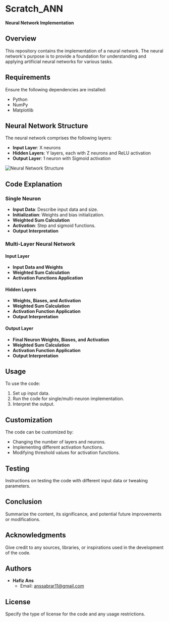 # Scratch_ANN
**Neural Network Implementation**

## Overview
This repository contains the implementation of a neural network. The neural network's purpose is to provide a foundation for understanding and applying artificial neural networks for various tasks.

## Requirements
Ensure the following dependencies are installed:
- Python 
- NumPy
- Matplotlib

## Neural Network Structure
The neural network comprises the following layers:
- **Input Layer**: X neurons
- **Hidden Layers**: Y layers, each with Z neurons and ReLU activation
- **Output Layer**: 1 neuron with Sigmoid activation

![Neural Network Structure](https://github.com/Anss19-20Abrar/ANN_from_Scratch/assets/88234138/baa0a95e-57f0-4936-8d68-70717126c4ec)

## Code Explanation

### Single Neuron
- **Input Data**: Describe input data and size.
- **Initialization**: Weights and bias initialization.
- **Weighted Sum Calculation**
- **Activation**: Step and sigmoid functions.
- **Output Interpretation**

### Multi-Layer Neural Network
#### Input Layer
- **Input Data and Weights**
- **Weighted Sum Calculation**
- **Activation Functions Application**

#### Hidden Layers
- **Weights, Biases, and Activation**
- **Weighted Sum Calculation**
- **Activation Function Application**
- **Output Interpretation**

#### Output Layer
- **Final Neuron Weights, Biases, and Activation**
- **Weighted Sum Calculation**
- **Activation Function Application**
- **Output Interpretation**

## Usage
To use the code:
1. Set up input data.
2. Run the code for single/multi-neuron implementation.
3. Interpret the output.

## Customization
The code can be customized by:
- Changing the number of layers and neurons.
- Implementing different activation functions.
- Modifying threshold values for activation functions.

## Testing
Instructions on testing the code with different input data or tweaking parameters.

## Conclusion
Summarize the content, its significance, and potential future improvements or modifications.

## Acknowledgments
Give credit to any sources, libraries, or inspirations used in the development of the code.

## Authors
- **Hafiz Ans**
  - Email: anssabrar11@gmail.com

## License
Specify the type of license for the code and any usage restrictions.

